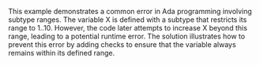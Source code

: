 This example demonstrates a common error in Ada programming involving subtype ranges.  The variable X is defined with a subtype that restricts its range to 1..10. However, the code later attempts to increase X beyond this range, leading to a potential runtime error.  The solution illustrates how to prevent this error by adding checks to ensure that the variable always remains within its defined range.